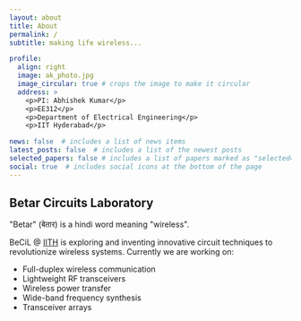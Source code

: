 ```yaml
---
layout: about
title: About
permalink: /
subtitle: making life wireless...

profile:
  align: right
  image: ak_photo.jpg
  image_circular: true # crops the image to make it circular
  address: >
    <p>PI: Abhishek Kumar</p>
    <p>EE312</p>
    <p>Department of Electrical Engineering</p>
    <p>IIT Hyderabad</p>

news: false  # includes a list of news items
latest_posts: false  # includes a list of the newest posts
selected_papers: false # includes a list of papers marked as "selected={true}"
social: true  # includes social icons at the bottom of the page
---
```


## **Be**tar **Ci**rcuits **L**aboratory

"Betar" (बेतार) is a hindi word meaning "wireless".

BeCiL @ [IITH](https://www.iith.ac.in/) is exploring and inventing innovative circuit techniques to revolutionize wireless systems. Currently we are working on:

- Full-duplex wireless communication
- Lightweight RF transceivers
- Wireless power transfer
- Wide-band frequency synthesis
- Transceiver arrays
